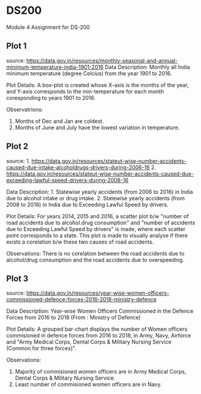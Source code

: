 # DS200
Module 4 Assignment for DS-200

## Plot 1
source: https://data.gov.in/resources/monthly-seasonal-and-annual-minimum-temperature-india-1901-2016
Data Description:
Monthly all India minimum temperature (degree Celcius) from the year 1901 to 2016.
  
Plot Details:
  A box-plot is created whose X-axis is the months of the year, and Y-axis corresponds to the min-temperature for each month coresponding to years 1901 to 2016.
  
Observatrions:
  1.  Months of Dec and Jan are coldest.
  2. Months of June and July have the lowest variation in temperature.
  
  
## Plot 2
source: 1. https://data.gov.in/resources/stateut-wise-number-accidents-caused-due-intake-alcoholdrugs-drivers-during-2006-16
        2. https://data.gov.in/resources/stateut-wise-number-accidents-caused-due-exceeding-lawful-speed-drivers-during-2008-16
        
Data Description:
    1. Statewise yearly accidents (from 2006 to 2016) in India due to alcohol intake or drug intake.
    2. Statewise yearly accidents (from 2008 to 2016) in India due to Exceeding Lawful Speed by drivers.
    
Plot Details:
  For years 2014, 2015 and 2016, a scatter plot b/w "number of road accidents due to alcohol.drug consumption" and "number of accidents due to Exceeding Lawful Speed by drivers" is made, where each scatter point corresponds to a state. This plot is made to visually analyse if there exists a corelation b/w these two causes of road accidents.
  
Observations:
  There is no corelation between the road accidents due to alcohol/drug consumption and the road accidents due to overspeeding.



## Plot 3
source: https://data.gov.in/resources/year-wise-women-officers-commissioned-defence-forces-2016-2018-ministry-defence

Data Description:
Year-wise Women Officers Commissioned in the Defence Forces from 2016 to 2018 (From : Ministry of Defence)

Plot Details:
A grouped bar-chart displays the number of Women officers commisioned in defence forces from 2016 to 2018, in Army, Navy, Airforce and "Army Medical Corps, Dental Corps & Military Nursing Service (Common for three forces)".

Observations:
  1. Majority of commisioned women officers are in Army Medical Corps, Dental Corps & Military Nursing Service. 
  2. Least number of commisioned women officers are in Navy.










